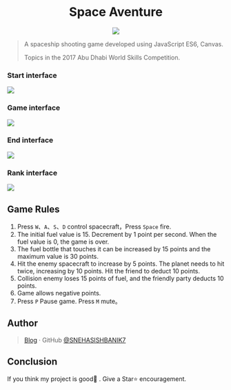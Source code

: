 </p>
<h1 align="center">
    Space Aventure
</h1>
<p align="center">
    <img src="https://ws1.sinaimg.cn/large/006mS5wEgy1fx9ouu9sncj3063049gll.jpg">
</p>


> A spaceship shooting game developed using JavaScript ES6, Canvas.
>
> Topics in the 2017 Abu Dhabi World Skills Competition.

### Start interface

![](https://ws1.sinaimg.cn/large/006mS5wEgy1g02z5a4blsj30sw0gpjsm.jpg)

### Game interface

![](https://ws1.sinaimg.cn/large/006mS5wEgy1g02z5kvrgaj30sw0gpjv0.jpg)

### End interface

![](https://ws1.sinaimg.cn/large/006mS5wEgy1g02z5xag6aj30sw0gpgmh.jpg)

### Rank interface

![](https://ws1.sinaimg.cn/large/006mS5wEgy1g02z62lsttj30sw0gpt9j.jpg)

## Game Rules

1. Press  `W`、`A`、`S`、`D` control spacecraft，Press `Space` fire.
2. The initial fuel value is 15. Decrement by 1 point per second. When the fuel value is 0, the game is over.
3. The fuel bottle that touches it can be increased by 15 points and the maximum value is 30 points.
4. Hit the enemy spacecraft to increase by 5 points. The planet needs to hit twice, increasing by 10 points. Hit the friend to deduct 10 points.
5. Collision enemy loses 15 points of fuel, and the friendly party deducts 10 points.
6. Game allows negative points.
7. Press `P` Pause game. Press `M` mute。

## Author

> [Blog](https://SnehasishBanik1609.github.io) · GitHub [@SNEHASISHBANIK7](https://github.com/SnehasishBanik1609)

## Conclusion

If you think my project is good👏 . Give a Star⭐ encouragement.